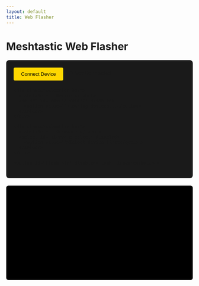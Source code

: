 ```yaml
---
layout: default
title: Web Flasher
---
```


# Meshtastic Web Flasher

<div id="flasher-container">
  <div class="flash-controls">
    <div class="connect-box">
      <button id="connect-btn">Connect Device</button>
      <span id="connection-status">⛔ Not Connected</span>
    </div>
    
    <div class="selection-box">
      <label>Select Device:</label>
      <select id="device-select" disabled>
        <option value="">Loading devices...</option>
      </select>
    </div>

    <div class="selection-box">
      <label>Select Firmware:</label>
      <select id="firmware-select" disabled>
        <option value="">Select device first</option>
      </select>
    </div>

    <button id="flash-btn" disabled>Flash Firmware</button>
  </div>

  <div id="progress-container" style="display: none;">
    <progress id="progress-bar" value="0" max="100"></progress>
    <span id="progress-text">0%</span>
  </div>

  <div id="log-container">
    <pre id="log"></pre>
  </div>
</div>

<script src="https://cdn.jsdelivr.net/npm/@espruino-tools/core@0.0.9/dist/core.min.js"></script>
<script src="https://cdn.jsdelivr.net/npm/@espruino-tools/esptool@0.0.9/dist/esptool.min.js"></script>
<script>
const { ESPTool } = window.EspruinoTools;
const REPO = 'HarukiToreda/Meshtastic-Experiments';
const BRANCH = 'main';
const FIRMWARES_PATH = 'firmwares';
const CORS_PROXY = 'https://api.allorigins.win/get?url=';

let port = null;
let selectedFirmware = null;
let esptoolInstance = null;

// Load devices when page loads
document.addEventListener('DOMContentLoaded', async () => {
  await loadDevices();
});

async function loadDevices() {
  try {
    const apiUrl = `https://api.github.com/repos/${REPO}/contents/${FIRMWARES_PATH}?ref=${BRANCH}`;
    const response = await fetch(`${CORS_PROXY}${encodeURIComponent(apiUrl)}`);
    
    if (!response.ok) throw new Error(`GitHub error: ${response.status}`);
    
    const data = await response.json();
    const contents = JSON.parse(data.contents);  // Fixed proxy response parsing
    
    const deviceSelect = document.getElementById('device-select');
    deviceSelect.innerHTML = '<option value="">Select a device</option>';
    
    contents.forEach(item => {
      if (item.type === 'dir') {
        const option = document.createElement('option');
        option.value = item.name;
        option.textContent = item.name;
        deviceSelect.appendChild(option);
      }
    });
    
    deviceSelect.disabled = false;
    log('Devices loaded successfully');
  } catch (error) {
    log(`Device loading failed: ${error.message}`);
  }
}

async function loadFirmwares(device) {
  try {
    const apiUrl = `https://api.github.com/repos/${REPO}/contents/${FIRMWARES_PATH}/${device}?ref=${BRANCH}`;
    const response = await fetch(`${CORS_PROXY}${encodeURIComponent(apiUrl)}`);
    
    if (!response.ok) throw new Error(`GitHub error: ${response.status}`);
    
    const data = await response.json();
    const contents = JSON.parse(data.contents);  // Fixed proxy response parsing
    
    const firmwareSelect = document.getElementById('firmware-select');
    firmwareSelect.innerHTML = '<option value="">Select a firmware</option>';
    
    contents.forEach(file => {
      if (file.name.endsWith('.bin')) {
        const option = document.createElement('option');
        option.value = `https://raw.githubusercontent.com/${REPO}/${BRANCH}/${FIRMWARES_PATH}/${device}/${file.name}`;
        option.textContent = file.name;
        firmwareSelect.appendChild(option);
      }
    });
    
    firmwareSelect.disabled = false;
    log(`Firmwares loaded for ${device}`);
  } catch (error) {
    log(`Firmware loading failed: ${error.message}`);
  }
}

document.getElementById('connect-btn').addEventListener('click', async () => {
  try {
    port = await navigator.serial.requestPort();
    await port.open({ baudRate: 115200 });
    
    esptoolInstance = new ESPTool(port);
    await esptoolInstance.connect();
    
    document.getElementById('connect-btn').disabled = true;
    document.getElementById('connection-status').textContent = '✅ Connected';
    document.getElementById('flash-btn').disabled = false;
    log('Connected to device');
  } catch (error) {
    log(`Connection error: ${error.message}`);
    if (port) await port.close();
  }
});

document.getElementById('device-select').addEventListener('change', (e) => {
  const device = e.target.value;
  if (device) loadFirmwares(device);
});

document.getElementById('firmware-select').addEventListener('change', (e) => {
  selectedFirmware = e.target.value;
});

document.getElementById('flash-btn').addEventListener('click', async () => {
  if (!selectedFirmware) {
    log('Please select a firmware first');
    return;
  }

  try {
    document.getElementById('progress-container').style.display = 'block';
    document.getElementById('flash-btn').disabled = true;
    
    log(`Downloading firmware: ${selectedFirmware}`);
    const response = await fetch(selectedFirmware);
    const firmwareBuffer = await response.arrayBuffer();
    
    log('Starting flash process...');
    await esptoolInstance.flash_file(new Uint8Array(firmwareBuffer), (progress) => {
      const percent = Math.round(progress * 100);
      document.getElementById('progress-bar').value = percent;
      document.getElementById('progress-text').textContent = `${percent}%`;
    });

    await esptoolInstance.hard_reset();
    log('Flash completed successfully!');
  } catch (error) {
    log(`Flash failed: ${error.message}`);
  } finally {
    document.getElementById('progress-container').style.display = 'none';
    document.getElementById('flash-btn').disabled = false;
    if (port) await port.close();
    port = null;
    esptoolInstance = null;
    document.getElementById('connect-btn').disabled = false;
    document.getElementById('connection-status').textContent = '⛔ Not Connected';
  }
});

function log(message) {
  const logElement = document.getElementById('log');
  logElement.textContent += `${new Date().toLocaleTimeString()}: ${message}\n`;
  logElement.scrollTop = logElement.scrollHeight;
}
</script>

<style>
.flash-controls {
  max-width: 600px;
  margin: 20px auto;
  padding: 20px;
  background: #1a1a1a;
  border-radius: 8px;
}

.connect-box {
  display: flex;
  gap: 15px;
  align-items: center;
  margin-bottom: 20px;
}

button {
  background: #FFD700;
  color: #000;
  border: none;
  padding: 10px 20px;
  border-radius: 4px;
  cursor: pointer;
  transition: opacity 0.2s;
}

button:disabled {
  opacity: 0.6;
  cursor: not-allowed;
}

.selection-box {
  margin: 15px 0;
  background: #333;
  padding: 15px;
  border-radius: 6px;
}

select {
  width: 100%;
  padding: 8px;
  margin-top: 8px;
  background: #444;
  color: #fff;
  border: 1px solid #00FFFF;
  border-radius: 4px;
}

#progress-container {
  background: #333;
  padding: 15px;
  border-radius: 6px;
  margin: 20px 0;
}

progress {
  width: 100%;
  height: 20px;
  accent-color: #FFD700;
}

#progress-text {
  color: #00FFFF;
  margin-left: 10px;
  font-weight: bold;
}

#log-container {
  background: #000;
  padding: 15px;
  border-radius: 6px;
}

#log {
  color: #00FF00;
  height: 200px;
  overflow-y: auto;
  font-family: monospace;
  font-size: 0.9em;
  white-space: pre-wrap;
}
</style>
